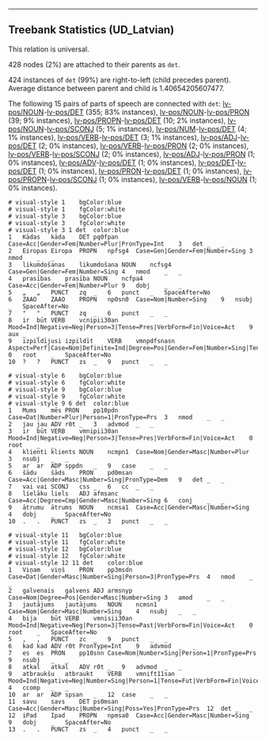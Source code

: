 

--------------------------------------------------------------------------------

## Treebank Statistics (UD_Latvian)

This relation is universal.

428 nodes (2%) are attached to their parents as `det`.

424 instances of `det` (99%) are right-to-left (child precedes parent).
Average distance between parent and child is 1.40654205607477.

The following 15 pairs of parts of speech are connected with `det`: [lv-pos/NOUN]()-[lv-pos/DET]() (355; 83% instances), [lv-pos/NOUN]()-[lv-pos/PRON]() (39; 9% instances), [lv-pos/PROPN]()-[lv-pos/DET]() (10; 2% instances), [lv-pos/NOUN]()-[lv-pos/SCONJ]() (5; 1% instances), [lv-pos/NUM]()-[lv-pos/DET]() (4; 1% instances), [lv-pos/VERB]()-[lv-pos/DET]() (3; 1% instances), [lv-pos/ADJ]()-[lv-pos/DET]() (2; 0% instances), [lv-pos/VERB]()-[lv-pos/PRON]() (2; 0% instances), [lv-pos/VERB]()-[lv-pos/SCONJ]() (2; 0% instances), [lv-pos/ADJ]()-[lv-pos/PRON]() (1; 0% instances), [lv-pos/ADV]()-[lv-pos/DET]() (1; 0% instances), [lv-pos/DET]()-[lv-pos/DET]() (1; 0% instances), [lv-pos/PRON]()-[lv-pos/DET]() (1; 0% instances), [lv-pos/PROPN]()-[lv-pos/SCONJ]() (1; 0% instances), [lv-pos/VERB]()-[lv-pos/NOUN]() (1; 0% instances).


~~~ conllu
# visual-style 1	bgColor:blue
# visual-style 1	fgColor:white
# visual-style 3	bgColor:blue
# visual-style 3	fgColor:white
# visual-style 3 1 det	color:blue
1	Kādas	kāda	DET	pq0fpan	Case=Acc|Gender=Fem|Number=Plur|PronType=Int	3	det	_	_
2	Eiropas	Eiropa	PROPN	npfsg4	Case=Gen|Gender=Fem|Number=Sing	3	nmod	_	_
3	likumdošanas	likumdošana	NOUN	ncfsg4	Case=Gen|Gender=Fem|Number=Sing	4	nmod	_	_
4	prasības	prasība	NOUN	ncfpa4	Case=Acc|Gender=Fem|Number=Plur	9	dobj	_	_
5	„	„	PUNCT	zq	_	6	punct	_	SpaceAfter=No
6	ZAAO	ZAAO	PROPN	np0sn0	Case=Nom|Number=Sing	9	nsubj	_	SpaceAfter=No
7	"	"	PUNCT	zq	_	6	punct	_	_
8	ir	būt	VERB	vcnipii30an	Mood=Ind|Negative=Neg|Person=3|Tense=Pres|VerbForm=Fin|Voice=Act	9	aux	_	_
9	izpildījusi	izpildīt	VERB	vmnpdfsnasn	Aspect=Perf|Case=Nom|Definite=Ind|Degree=Pos|Gender=Fem|Number=Sing|Tense=Past|VerbForm=Part	0	root	_	SpaceAfter=No
10	?	?	PUNCT	zs	_	9	punct	_	_

~~~


~~~ conllu
# visual-style 6	bgColor:blue
# visual-style 6	fgColor:white
# visual-style 9	bgColor:blue
# visual-style 9	fgColor:white
# visual-style 9 6 det	color:blue
1	Mums	mēs	PRON	pp10pdn	Case=Dat|Number=Plur|Person=1|PronType=Prs	3	nmod	_	_
2	jau	jau	ADV	r0t	_	3	advmod	_	_
3	ir	būt	VERB	vmnipii30an	Mood=Ind|Negative=Neg|Person=3|Tense=Pres|VerbForm=Fin|Voice=Act	0	root	_	_
4	klienti	klients	NOUN	ncmpn1	Case=Nom|Gender=Masc|Number=Plur	3	nsubj	_	_
5	ar	ar	ADP	sppdn	_	9	case	_	_
6	šādu	šāds	PRON	pd0msan	Case=Acc|Gender=Masc|Number=Sing|PronType=Dem	9	det	_	_
7	vai	vai	SCONJ	css	_	6	cc	_	_
8	lielāku	liels	ADJ	afmsanc	Case=Acc|Degree=Cmp|Gender=Masc|Number=Sing	6	conj	_	_
9	ātrumu	ātrums	NOUN	ncmsa1	Case=Acc|Gender=Masc|Number=Sing	4	dobj	_	SpaceAfter=No
10	.	.	PUNCT	zs	_	3	punct	_	_

~~~


~~~ conllu
# visual-style 11	bgColor:blue
# visual-style 11	fgColor:white
# visual-style 12	bgColor:blue
# visual-style 12	fgColor:white
# visual-style 12 11 det	color:blue
1	Viņam	viņš	PRON	pp3msdn	Case=Dat|Gender=Masc|Number=Sing|Person=3|PronType=Prs	4	nmod	_	_
2	galvenais	galvens	ADJ	armsnyp	Case=Nom|Degree=Pos|Gender=Masc|Number=Sing	3	amod	_	_
3	jautājums	jautājums	NOUN	ncmsn1	Case=Nom|Gender=Masc|Number=Sing	4	nsubj	_	_
4	bija	būt	VERB	vmnisii30an	Mood=Ind|Negative=Neg|Person=3|Tense=Past|VerbForm=Fin|Voice=Act	0	root	_	SpaceAfter=No
5	,	,	PUNCT	zc	_	9	punct	_	_
6	kad	kad	ADV	r0t	PronType=Int	9	advmod	_	_
7	es	es	PRON	pp10snn	Case=Nom|Number=Sing|Person=1|PronType=Prs	9	nsubj	_	_
8	atkal	atkal	ADV	r0t	_	9	advmod	_	_
9	atbraukšu	atbraukt	VERB	vmnift11san	Mood=Ind|Negative=Neg|Number=Sing|Person=1|Tense=Fut|VerbForm=Fin|Voice=Act	4	ccomp	_	_
10	ar	ar	ADP	spsan	_	12	case	_	_
11	savu	savs	DET	ps0msan	Case=Acc|Gender=Masc|Number=Sing|Poss=Yes|PronType=Prs	12	det	_	_
12	iPad	Ipad	PROPN	npmsa0	Case=Acc|Gender=Masc|Number=Sing	9	dobj	_	SpaceAfter=No
13	.	.	PUNCT	zs	_	4	punct	_	_

~~~


